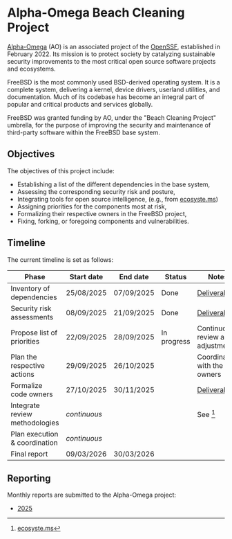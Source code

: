 # Alpha-Omega Beach Cleaning Project

[Alpha-Omega](https://alpha-omega.dev) (AO) is an associated project of the
[OpenSSF](https://openssf.org), established in February 2022. Its mission is to
protect society by catalyzing sustainable security improvements to the most
critical open source software projects and ecosystems.

FreeBSD is the most commonly used BSD-derived operating system. It is a complete
system, delivering a kernel, device drivers, userland utilities, and
documentation. Much of its codebase has become an integral part of popular and
critical products and services globally.

FreeBSD was granted funding by AO, under the "Beach Cleaning Project" umbrella,
for the purpose of improving the security and maintenance of third-party
software within the FreeBSD base system.

## Objectives

The objectives of this project include:

* Establishing a list of the different dependencies in the base system,
* Assessing the corresponding security risk and posture,
* Integrating tools for open source intelligence, (e.g., from
  [ecosyste.ms](https://ecosyste.ms))
* Assigning priorities for the components most at risk,
* Formalizing their respective owners in the FreeBSD project,
* Fixing, forking, or foregoing components and vulnerabilities.

## Timeline

The current timeline is set as follows:

| Phase                          | Start date | End date   | Status      | Notes                             |
| ------------------------------ | ---------- | ---------- | ----------- | --------------------------------- |
| Inventory of dependencies      | 25/08/2025 | 07/09/2025 | Done        | [Deliverable](dependencies.md)    |
| Security risk assessments      | 08/09/2025 | 21/09/2025 | Done        | [Deliverable](security.md)        |
| Propose list of priorities     | 22/09/2025 | 28/09/2025 | In progress | Continuous review and adjustments |
| Plan the respective actions    | 29/09/2025 | 26/10/2025 |             | Coordination with the owners      |
| Formalize code owners          | 27/10/2025 | 30/11/2025 |             | [Deliverable](owners.md)          |
| Integrate review methodologies |      _continuous_      ||             | See [^1]                          |
| Plan execution & coordination  |      _continuous_      ||             |                                   |
| Final report                   | 09/03/2026 | 30/03/2026 |             |                                   |

[^1]: [ecosyste.ms](https://ecosyste.ms)

## Reporting

Monthly reports are submitted to the Alpha-Omega project:

* [2025](https://github.com/ossf/alpha-omega/tree/main/alpha/engagements/2025/FreeBSD)


